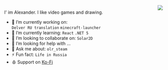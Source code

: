 <img src="https://github-readme-stats.vercel.app/api/wakatime?username=iiiypuk&layout=compact&langs_count=5&hide=html&theme=dark" align="right">

I' im Alexander. I like video games and drawing.

- 🔭 I’m currently working on:  
`Delver RU translation` `minecraft-launcher`
- 🌱 I’m currently learning: `React` `.NET 5`
- 👯 I’m looking to collaborate on: `Solar2D`
- 🤔 I’m looking for help with ...
- 💬 Ask me about: `olr_steam `
- ⚡ Fun fact: `Life in Russia`
- 🩸 Support on [Ko-Fi](http://ko-fi.com/iiiypuk)
